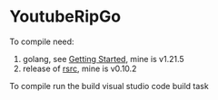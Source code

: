 # YoutubeRipGo

To compile need:
  1. golang, see [Getting Started](https://go.dev/doc/install), mine is v1.21.5
  2. release of [rsrc](https://github.com/akavel/rsrc), mine is v0.10.2

To compile run the build visual studio code build task
  
